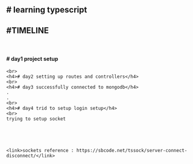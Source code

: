 <!DOCTYPE html>
<html lang="en">
<head>
    <meta charset="UTF-8">
    <meta http-equiv="X-UA-Compatible" content="IE=edge">
    <meta name="viewport" content="width=device-width, initial-scale=1.0">
</head>
<body>
    <h2># learning typescript</h2>
    <h2>#TIMELINE</h2>
    <br>
    <h4># day1 project setup</h4>
    
    <br>
    <h4># day2 setting up routes and controllers</h4>
    <br>
    <h4># day3 successfully connected to mongodb</h4>
    .
    .
    <br>
    <h4># day4 trid to setup login setup</h4>
    <br>
    trying to setup socket





    <link>sockets reference : https://sbcode.net/tssock/server-connect-disconnect/</link>
</body>
</html>
